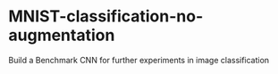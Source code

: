 # MNIST-classification-no-augmentation
Build a Benchmark CNN for further experiments in image classification
